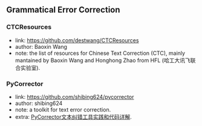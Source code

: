 ## **Grammatical Error Correction**

### CTCResources
  * link: https://github.com/destwang/CTCResources
  * author: Baoxin Wang
  * note: the list of resources for Chinese Text Correction (CTC), mainly mantained by Baoxin Wang and Honghong Zhao from HFL (哈工大讯飞联合实验室).

### PyCorrector
  * link: https://github.com/shibing624/pycorrector
  * author: shibing624
  * note: a toolkit for text error correction.
  * extra: [PyCorrector文本纠错工具实践和代码详解](https://zhuanlan.zhihu.com/p/138981644).
